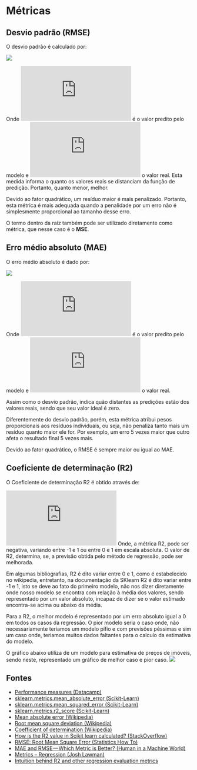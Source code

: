 
# Métricas

## Desvio padrão (RMSE)

O desvio padrão é calculado por:

![](https://latex.codecogs.com/gif.latex?RMSE&space;=&space;\sqrt{\frac{1}{N}\sum_{i=0}^N&space;(f_i&space;-&space;y_i)^2})

Onde ![](https://latex.codecogs.com/gif.latex?f_i) é o valor predito pelo modelo e ![](https://latex.codecogs.com/gif.latex?y_i) o valor real. Esta medida informa o quanto os valores reais se distanciam da função de predição. Portanto, quanto menor, melhor. 

Devido ao fator quadrático, um resíduo maior é mais penalizado. Portanto, esta métrica é mais adequada quando a penalidade por um erro não é simplesmente proporcional ao tamanho desse erro.

O termo dentro da raíz também pode ser utilizado diretamente como métrica, que nesse caso é o **MSE**.

## Erro médio absoluto (MAE)
O erro médio absoluto é dado por:

![](https://latex.codecogs.com/gif.latex?MAE&space;=&space;\frac{1}{N}\sum_{i=0}^N&space;|f_i&space;-&space;y_i|)

Onde ![](https://latex.codecogs.com/gif.latex?f_i) é o valor predito pelo modelo e ![](https://latex.codecogs.com/gif.latex?y_i) o valor real. 

Assim como o desvio padrão, indica quão distantes as predições estão dos valores reais, sendo que seu valor ideal é zero.

Diferentemente do desvio padrão, porém, esta métrica atribui pesos proporcionais aos resíduos individuais, ou seja, não penaliza tanto mais um resíduo quanto maior ele for. Por exemplo, um erro 5 vezes maior que outro afeta o resultado final 5 vezes mais.

Devido ao fator quadrático, o RMSE é sempre maior ou igual ao MAE.

## Coeficiente de determinação (R2)
O Coeficiente de determinação R2 é obtido através de:

![](https://s0.wp.com/latex.php?latex=R2+%3D+%5Cfrac%7Barea%7Ebetween%7Eour%7Emodel%7Eand%7Emean%7Emodel%7D%7Barea%7Ebetween%7Ebest%7Eand%7Emean%7Emodel%7D&bg=eeeeee&fg=666666&s=0)
Onde, a métrica R2, pode ser negativa, variando entre -1 e 1 ou entre 0 e 1 em escala absoluta. O valor de R2, determina, se, a previsão obtida pelo método de regressão, pode ser melhorada.

Em algumas bibliografias, R2 é dito variar entre 0 e 1, como é estabelecido no wikipedia, entretanto, na documentação da SKlearn R2 é dito variar entre -1 e 1, isto se deve ao fato do primeiro modelo, não nos dizer diretamente onde nosso modelo se encontra com relação à média dos valores, sendo representado por um valor absoluto, incapaz de dizer se o valor estimado encontra-se acima ou abaixo da média. 

Para a R2, o melhor modelo é representado por um erro absoluto igual a 0 em todos os casos da regressão. O pior modelo seria o caso onde, não necessariamente teriamos um modelo pífio e com previsões péssimas e sim um caso onde, teriamos muitos dados faltantes para o calculo da estimativa do modelo.  


O gráfico abaixo utiliza de um modelo para estimativa de preços de imóveis, sendo neste, representado um gráfico de melhor caso e pior caso.
![](https://ragrawal.files.wordpress.com/2017/05/r2_expliation_graph1.jpg?w=656)

## Fontes
* [Performance measures (Datacamp)](https://campus.datacamp.com/courses/introduction-to-machine-learning-with-r/chapter-2-performance-measures?ex=1)
* [sklearn.metrics.mean_absolute_error (Scikit-Learn)](http://scikit-learn.org/stable/modules/generated/sklearn.metrics.mean_absolute_error.html)
* [sklearn.metrics.mean_squared_error (Scikit-Learn)](http://scikit-learn.org/stable/modules/generated/sklearn.metrics.mean_squared_error.html)
* [sklearn.metrics.r2_score (Scikit-Learn)](http://scikit-learn.org/stable/modules/generated/sklearn.metrics.r2_score.html)
* [Mean absolute error (Wikipedia)](https://en.wikipedia.org/wiki/Mean_absolute_error)
* [Root mean square deviation (Wikipedia)](https://en.wikipedia.org/wiki/Root-mean-square_deviation)
* [Coefficient of determination (Wikipedia)](https://en.wikipedia.org/wiki/Coefficient_of_determination)
* [How is the R2 value in Scikit learn calculated? (StackOverflow)](https://stackoverflow.com/questions/23309073/how-is-the-r2-value-in-scikit-learn-calculated)
* [RMSE: Root Mean Square Error (Statistics How To)](http://www.statisticshowto.com/rmse/)
* [MAE and RMSE — Which Metric is Better? (Human in a Machine World)](https://medium.com/human-in-a-machine-world/mae-and-rmse-which-metric-is-better-e60ac3bde13d)
* [Metrics – Regression (Josh Lawman)](http://joshlawman.com/metrics-regression/)
* [Intuition behind R2 and other regression evaluation metrics](https://ragrawal.wordpress.com/2017/05/06/intuition-behind-r2-and-other-regression-evaluation-metrics/)
